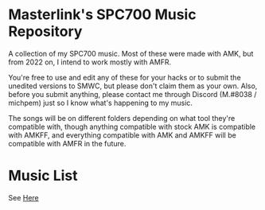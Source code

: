# Masterlink's SPC700 Music Repository

A collection of my SPC700 music. Most of these were made with AMK, but from 2022 on, I intend to work mostly with AMFR.

You're free to use and edit any of these for your hacks or to submit the unedited versions to SMWC, but please don't claim them as your own. Also, before you submit anything, please contact me through Discord (M.#8038 / michpem) just so I know what's happening to my music.

The songs will be on different folders depending on what tool they're compatible with, though anything compatible with stock AMK is compatible with AMKFF, and everything compatible with AMK and AMKFF will be compatible with AMFR in the future.

# Music List
See [Here](https://michpem.github.io/Page%20Files/downloads.html)
